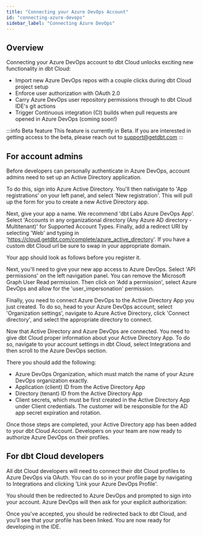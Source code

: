 ```yaml
---
title: "Connecting your Azure DevOps Account"
id: "connecting-azure-devops"
sidebar_label: "Connecting Azure DevOps"
---
```


## Overview
Connecting your Azure DevOps account to dbt Cloud unlocks exciting new functionality in dbt Cloud:
- Import new Azure DevOps repos with a couple clicks during dbt Cloud project setup
- Enforce user authorization with OAuth 2.0 
- Carry Azure DevOps user repository permissions through to dbt Cloud IDE's git actions
- Trigger Continuous integration (CI) builds when pull requests are opened in Azure DevOps (coming soon!)

:::info Beta feature
This feature is currently in Beta. If you are interested in getting access to the beta, please reach out to support@getdbt.com
:::
## For account admins
Before developers can personally authenticate in Azure DevOps, account admins need to set up an Active Directory application.

To do this, sign into Azure Active Directory. You'll then nativigate to 'App registrations' on your left panel, and select 'New registration'. This will pull up the form for you to create a new Active Directory app.

<Lightbox src="/img/docs/dbt-cloud/connecting-azure-devops/AD natigation.gif" title="Navigating to the AD app registrations"/>

Next, give your app a name. We recommend 'dbt Labs Azure DevOps App'. Select 'Accounts in any organizational directory (Any Azure AD directory - Multitenant)' for Supported Account Types. Finally, add a redirect URI by selecting 'Web' and typing in 'https://cloud.getdbt.com/complete/azure_active_directory'. If you have a custom dbt Cloud url be sure to swap in your appropriate domain.

Your app should look as follows before you register it.

<Lightbox src="/img/docs/dbt-cloud/connecting-azure-devops/AD app.png" title="Registering an Active Directory app"/>

Next, you'll need to give your new app access to Azure DevOps. Select 'API permissions' on the left navigation panel. You can remove the Microsoft Graph User Read permission. Then click on 'Add a permission', select Azure DevOps and allow for the 'user_impersonation' permission.

<Lightbox src="/img/docs/dbt-cloud/connecting-azure-devops/user-impersonation.gif" title="Adding permissions to the app"/>

Finally, you need to connect Azure DevOps to the Active Directory App you just created. To do so, head to your Azure DevOps account, select 'Organization settings', navigate to Azure Active Directory, click 'Connect directory', and select the appropriate directory to connect.


<Lightbox src="/img/docs/dbt-cloud/connecting-azure-devops/connect AD to Azure DevOps.gif" title="Connecting Azure DevOps and Active Directory"/>

Now that Active Directory and Azure DevOps are connected. You need to give dbt Cloud proper information about your Active Directory App. To do so, navigate to your account settings in dbt Cloud, select Integrations and then scroll to the Azure DevOps section. 

<Lightbox src="/img/docs/dbt-cloud/connecting-azure-devops/Azure Devops App in dbt Cloud.gif" title="Adding an Active Directory App to dbt Cloud"/>

There you should add the following:
 - Azure DevOps Organization, which must match the name of your Azure DevOps organization exactly.
 - Application (client) ID from the Active Directory App
 - Directory (tenant) ID from the Active Directory App
 - Client secrets, which must be first created in the Active Directory App under Client credentials. The customer will be responsible for the AD app secret expiration and rotation.

Once those steps are completed, your Active Directory app has been added to your dbt Cloud Account. Developers on your team are now ready to authorize Azure DevOps on their profiles.

## For dbt Cloud developers
All dbt Cloud developers will need to connect their dbt Cloud profiles to Azure DevOps via OAuth. You can do so in your profile page by navigating to Integrations and clicking 'Link your Azure DevOps Profile'. 

<Lightbox src="/img/docs/dbt-cloud/connecting-azure-devops/profile link.gif" title="Linking your Azure DevOps Profile" />


You should then be redirected to Azure DevOps and prompted to sign into your account. Azure DevOps will then ask for your explicit authorization: 

<Lightbox src="/img/docs/dbt-cloud/connecting-azure-devops/OAuth Acceptance.png" title="Azure DevOps Authorization Screen" />

Once you've accepted, you should be redirected back to dbt Cloud, and you'll see that your profile has been linked. You are now ready for developing in the IDE.
